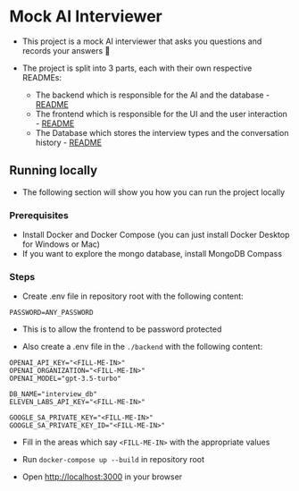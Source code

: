 # Mock AI Interviewer

- This project is a mock AI interviewer that asks you questions and records your answers 🧠

- The project is split into 3 parts, each with their own respective READMEs:
  - The backend which is responsible for the AI and the database - [README](./backend/README.md)
  - The frontend which is responsible for the UI and the user interaction - [README](./frontend/README.md)
  - The Database which stores the interview types and the conversation history - [README](./backend/backend/db/README.md)

## Running locally

- The following section will show you how you can run the project locally

### Prerequisites

- Install Docker and Docker Compose (you can just install Docker Desktop for Windows or Mac)
- If you want to explore the mongo database, install MongoDB Compass

### Steps

- Create .env file in repository root with the following content:

```env
PASSWORD=ANY_PASSWORD
```

- This is to allow the frontend to be password protected

- Also create a .env file in the `./backend` with the following content:

```env
OPENAI_API_KEY="<FILL-ME-IN>"
OPENAI_ORGANIZATION="<FILL-ME-IN>"
OPENAI_MODEL="gpt-3.5-turbo"

DB_NAME="interview_db"
ELEVEN_LABS_API_KEY="<FILL-ME-IN>"

GOOGLE_SA_PRIVATE_KEY="<FILL-ME-IN>"
GOOGLE_SA_PRIVATE_KEY_ID="<FILL-ME-IN>"
```

- Fill in the areas which say `<FILL-ME-IN>` with the appropriate values

- Run `docker-compose up --build` in repository root
- Open <http://localhost:3000> in your browser

